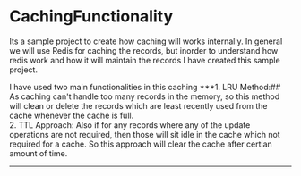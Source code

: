 # CachingFunctionality

Its a sample project to create how caching will works internally. In general we will use Redis for caching the records, but inorder to understand how redis work and how it will maintain the records I have created this sample project.

I have used two main functionalities in this caching
***1. LRU Method:## As caching can't handle too many records in the memory, so this method will clean or delete the records which are least recently used from the cache whenever the cache is full. </br>
2. TTL Approach: Also if for any records where any of the update operations are not required, then those will sit idle in the cache which not required for a cache. So this approach will clear the cache after certian amount of time.
***
